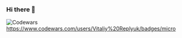 ### Hi there 👋
![Codewars](https://img.shields.io/badge/Codewars-B1361E?style=for-the-badge&logo=codewars&logoColor=grey) https://www.codewars.com/users/Vitaliy%20Replyuk/badges/micro
<!--
**vr242kj/vr242kj** is a ✨ _special_ ✨ repository because its `README.md` (this file) appears on your GitHub profile.


Here are some ideas to get you started:

- 🔭 I’m currently working on ...
- 🌱 I’m currently learning ...
- 👯 I’m looking to collaborate on ...
- 🤔 I’m looking for help with ...
-->
